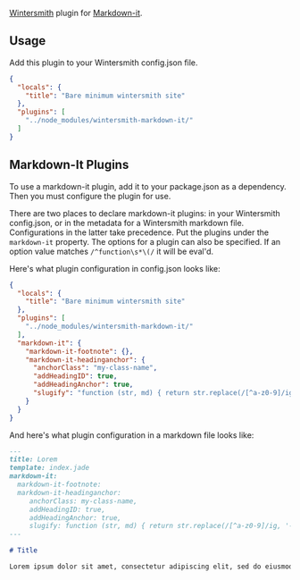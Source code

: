 [Wintersmith](http://wintersmith.io) plugin for 
[Markdown-it](https://github.com/markdown-it/markdown-it).

## Usage

Add this plugin to your Wintersmith config.json file.

```json
{
  "locals": {
    "title": "Bare minimum wintersmith site"
  },
  "plugins": [
    "../node_modules/wintersmith-markdown-it/"
  ]
}
```

## Markdown-It Plugins

To use a markdown-it plugin, add it to your package.json as a dependency. Then you must configure the plugin for use.

There are two places to declare markdown-it plugins: in your Wintersmith config.json, or in the metadata for a Wintersmith
markdown file. Configurations in the latter take precedence. Put the plugins under the `markdown-it` property. The options for a
plugin can also be specified. If an option value matches `/^function\s*\(/` it will be eval'd.

Here's what plugin configuration in config.json looks like:

```json
{
  "locals": {
    "title": "Bare minimum wintersmith site"
  },
  "plugins": [
    "../node_modules/wintersmith-markdown-it/"
  ],
  "markdown-it": {
    "markdown-it-footnote": {},
    "markdown-it-headinganchor": {
      "anchorClass": "my-class-name",
      "addHeadingID": true,
      "addHeadingAnchor": true,
      "slugify": "function (str, md) { return str.replace(/[^a-z0-9]/ig, '-'); }"
    }
  }
}
```

And here's what plugin configuration in a markdown file looks like:

```markdown
---
title: Lorem
template: index.jade
markdown-it:
  markdown-it-footnote:
  markdown-it-headinganchor:
     anchorClass: my-class-name,
     addHeadingID: true,
     addHeadingAnchor: true,
     slugify: function (str, md) { return str.replace(/[^a-z0-9]/ig, '-'); }
---

# Title

Lorem ipsum dolor sit amet, consectetur adipiscing elit, sed do eiusmod tempor incididunt ut labore et dolore magna aliqua. 

```

